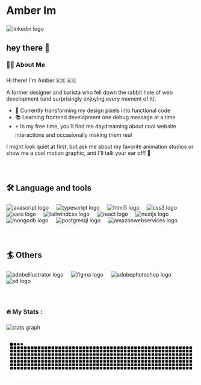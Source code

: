# Amber Im

###

<div align="left">
  <img src="https://img.shields.io/static/v1?message=LinkedIn&logo=linkedin&label=&color=0077B5&logoColor=white&labelColor=&style=for-the-badge" height="25" alt="linkedin logo"  />
</div>

###

<h2 align="left">hey there 👋</h1>

###

<h3 align="left">👩‍💻  About Me</h3>

###

Hi there! I'm Amber 🇰🇷 🇦🇺

A former designer and barista who fell down the rabbit hole of web development (and surprisingly enjoying every moment of it).

- 🔭 Currently transforming my design pixels into functional code
- 📚 Learning frontend development one debug message at a time
- ⚡ In my free time, you'll find me daydreaming about cool website interactions and occasionally making them real

I might look quiet at first, but ask me about my favorite animation studios or show me a cool motion graphic, and I'll talk your ear off! 🤫

###

<br/>
<h2 align="left">🛠 Language and tools</h3>

###

<div align="left">
  <img src="https://skillicons.dev/icons?i=js" height="40" alt="javascript logo"  />
  <img width="12" />
  <img src="https://skillicons.dev/icons?i=ts" height="40" alt="typescript logo"  />
  <img width="12" />
  <img src="https://skillicons.dev/icons?i=html" height="40" alt="html5 logo"  />
  <img width="12" />
  <img src="https://skillicons.dev/icons?i=css" height="40" alt="css3 logo"  />
  <img width="12" />
  <img src="https://skillicons.dev/icons?i=sass" height="40" alt="sass logo"  />
  <img width="12" />
  <img src="https://skillicons.dev/icons?i=tailwind" height="40" alt="tailwindcss logo"  />
  <img width="12" />
  <img src="https://skillicons.dev/icons?i=react" height="40" alt="react logo"  />
  <img width="12" />
  <img src="https://skillicons.dev/icons?i=nextjs" height="40" alt="nextjs logo"  />
  <img width="12" />
  <img src="https://skillicons.dev/icons?i=mongodb" height="40" alt="mongodb logo"  />
  <img width="12" />
  <img src="https://skillicons.dev/icons?i=postgres" height="40" alt="postgresql logo"  />
  <img width="12" />
  <img src="https://skillicons.dev/icons?i=aws" height="40" alt="amazonwebservices logo"  />
</div>

###

<br/>
<h2 align="left">🏄  Others</h3>

###

<div align="left">
  <img src="https://skillicons.dev/icons?i=ai" height="40" alt="adobeillustrator logo"  />
  <img width="12" />
  <img src="https://skillicons.dev/icons?i=figma" height="40" alt="figma logo"  />
  <img width="12" />
  <img src="https://skillicons.dev/icons?i=ps" height="40" alt="adobephotoshop logo"  />
  <img width="12" />
  <img src="https://skillicons.dev/icons?i=xd" height="40" alt="xd logo"  />
</div>

###

<br/>
<h3 align="left">🔥   My Stats :</h3>

###

<div align="left">
  <img src="https://github-readme-stats.vercel.app/api?username=im-amberim&hide_title=true&hide_rank=false&show_icons=true&include_all_commits=true&count_private=true&disable_animations=false&theme=default&locale=en&hide_border=false&order=1" height="150" alt="stats graph"  />
</div>


###

<picture>
  <source media="(prefers-color-scheme: dark)" srcset="https://raw.githubusercontent.com/im-amberim/im-amberim/output/github-snake-dark.svg" />
  <source media="(prefers-color-scheme: light)" srcset="https://raw.githubusercontent.com/im-amberim/im-amberim/output/github-snake-light.svg" />
  <img alt="github-snake" src="https://raw.githubusercontent.com/im-amberim/im-amberim/output/github-snake.svg" />
</picture>

###
